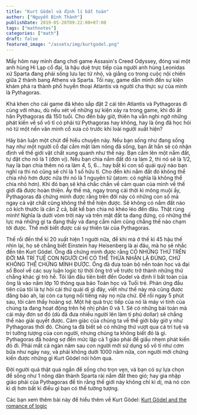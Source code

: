 ```yaml
---
title: "Kurt Gödel và định lí bất toàn"
author: ["Nguyễn Bình Thành"]
publishDate: 2019-05-20T09:22:00+07:00
tags: ["mathnotes"]
categories: ["math"]
draft: false
featured_image: "/assets/img/kurtgodel.png"
---
```


Mấy hôm nay mình đang chơi game Assasin's Creed Odyssey, đóng vai một
anh hùng Hi Lạp cổ đại, là hậu duệ trực tiếp của người anh hùng Leonidas
xứ Sparta đang phải sống lưu lạc từ nhỏ, và giằng co trong cuộc nội
chiến giữa 2 thành bang Athens và Sparta. Tối nay, game dẫn mình đến sự
kiện khám phá ra thành phố huyền thoại Atlantis và người cha thực sự của
mình là Pythagoras.

Khá khen cho cái game đã khéo sắp đặt 2 cái tên Atlantis và Pythagoras
đi cùng với nhau, dù nếu xét về những sự kiện xảy ra trong game, khi đó
ắt hăn Pythagoras đã 150 tuổi. Cho đến bây giờ, thiên hạ vẫn nghi ngờ
những phát kiến về số vô tỉ có phải từ Pythagoras hay không, hay là ông
đã học hỏi nó từ một nền văn minh cổ xưa có trước khi loài người xuất
hiện?

Hãy bàn luận một chút để hiểu chuyện này. Nếu bạn sống như đang sống hay
như một người cổ đại cắm mặt làm nông đã sống, bạn ắt hẳn sẽ có nhận
định về thế giới vật chất xung quanh như thế này. Bạn cầm lên một nắm
đất, tự đặt cho nó là 1 (đơn vị). Nếu bạn chia nắm đất đó ra làm 2, thì
nó sẽ là 1/2, hay là bạn chia thêm nó ra làm 4, 5, 6... hay bất kì con
số quái quỷ nào bạn nghĩ ra thì nó cũng sẽ chỉ là 1 số hữu tỉ. Cho đến
khi nắm đất đó không thể chia nhỏ hơn được nữa thì nó là 1 nguyên tử
(atom: có nghĩa là không thể chia nhỏ hơn). Khi đó bạn sẽ khá chắc chắn
về cảm quan của mình về thế giới đã được hoàn thiện. Ấy thế mà, ngay
trong cái thời kì mông muội ấy, Pythagoras đã chứng minh được rằng trên
đời này có những con số mà ngay cả vật chất cũng không thể thể hiện
được. Sẽ không có nắm đất nào có kích thước là căn 2 cả, bất kể bạn chia
nó khéo léo đến đâu. Thật rùng mình! Nghĩa là dưới vòm trời này và trên
mặt đất ta đang đứng, có những thế lực mà những gì ta đang thấy và đang
cầm nắm cũng chẳng thế nào chạm tới được. Thế mới biết được cái sự thiên
tài của Pythagoras.

Thế rồi đến thế kỉ 20 xuất hiện 1 người nữa, để khi mà ở thế kỉ 45 hậu
thế nhìn lại, họ sẽ chẳng biết Einstein hay Heisenberg là ai đâu, mà họ
sẽ nhắc đến tên Kurt Gödel. Ông đã chứng minh được rằng CÓ NHỮNG THỨ
TRÊN ĐỜI MÀ TRÍ TUỆ CON NGƯỜI CHỈ CÓ THỂ THỪA NHẬN LÀ ĐÚNG, CHỨ KHÔNG
THỂ CHỨNG MÌNH ĐƯỢC. Ông đã đưa toàn bộ nền toán học và đại số Bool về
các suy luận logic từ thời ông trở về trước trở thành những thứ chẳng
khác gì trò hề. Tôi lần đầu tiên biết đến Godel và định lí bất toàn của
ông là vào năm lớp 10 thông qua báo Toán học và Tuổi trẻ. Phản ứng đầu
tiên của tôi là tự hỏi cái thứ quái dị gì đây, viết như thế này mà cũng
được đăng báo ah, lại còn ca tụng nổi tiếng này nọ nữa chứ. Để rồi ngay
5 phút sau, tôi cảm thấy hoảng sợ. Một hệ quả trực tiếp của nó là máy vi
tính của chúng ta đang hoạt động trên hệ nhị phân 0 và 1. Sẽ có những
bài toán mà cái máy đơn sơ đó (dù đã đưa nhiều người lên làm tỉ phú
dollar) sẽ chẳng thể nào giải quyết được. Cảm giác của chúng ta về thế
giới bây giờ y như Pythagoras thời đó. Chúng ta đã biết sẽ có những thứ
vượt qua cả trí tuệ và trí tưởng tượng của con người, nhưng chúng ta
không biết đó là gì. Pythagoras đã hoảng sợ đến mức lập cả 1 giáo phái
để giấu nhẹm phát kiến đó đi. Phải mất cả ngàn năm sau con người mới sử
dụng số vô tỉ như cơm bữa như ngày nay, và phải không dưới 1000 năm nữa,
con người mới chứng kiến được những gì Kurt Gödel nói hôm qua.

Đời người quả thật quá ngắn để sống cho trọn vẹn, và bạn có sự lựa chọn
để sống như 1 nông dân thành Sparta rải nắm đất theo gió; hay gia nhập
giáo phái của Pythagoras để tin rằng thế giới này không chỉ kì dị, mà nó
còn kì dị hơn bất kì điều gì bạn có thể tưởng tượng.

Các bạn xem thêm bài này để hiểu thêm về Kurt Gödel:
[Kurt Gödel and the romance of logic](https://www.prospectmagazine.co.uk/magazine/kurt-godel-and-the-romance-of-logic?fbclid=IwAR1MJFKufTb5YkdZfcvus5nFM4qBOHbLfJaMwPz8HybYYn8WyWPnv2IWhZ0)
